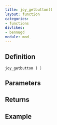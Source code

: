 ```yaml
---
title: joy_getbutton()
layout: function
categories:
- functions
divlikes:
- bennugd
module: mod_
---
```


## Definition

    joy_getbutton ( )

## Parameters

## Returns

## Example
